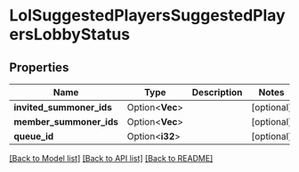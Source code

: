 # LolSuggestedPlayersSuggestedPlayersLobbyStatus

## Properties

Name | Type | Description | Notes
------------ | ------------- | ------------- | -------------
**invited_summoner_ids** | Option<**Vec<i64>**> |  | [optional]
**member_summoner_ids** | Option<**Vec<i64>**> |  | [optional]
**queue_id** | Option<**i32**> |  | [optional]

[[Back to Model list]](../README.md#documentation-for-models) [[Back to API list]](../README.md#documentation-for-api-endpoints) [[Back to README]](../README.md)


